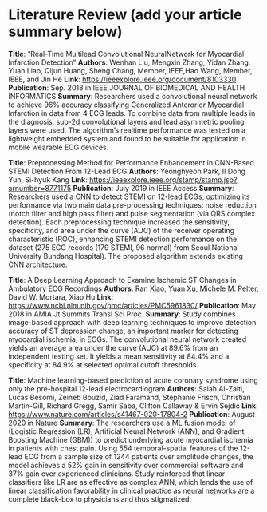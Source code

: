 # Literature Review (add your article summary below)

**Title**: “Real-Time Multilead Convolutional NeuralNetwork for Myocardial Infarction Detection”
**Authors**: Wenhan Liu, Mengxin Zhang, Yidan Zhang, Yuan Liao, Qijun Huang, Sheng Chang, Member, IEEE,Hao Wang, Member, IEEE, and Jin He
**Link**: https://ieeexplore.ieee.org/document/8103330 
**Publication**: Sep. 2018 in IEEE JOURNAL OF BIOMEDICAL AND HEALTH INFORMATICS
**Summary**: Researchers used a convolutional neural network to achieve 96% accuracy classifying Generalized Anterorior Myocardial Infarction in data from 4 ECG leads.  To combine data from multiple leads in the diagnosis, sub-2d convolutional layers and lead asymmetric pooling layers were used. The algorithm’s realtime performance was tested on a lightweight embedded system and found to be suitable for application in mobile wearable ECG devices.

**Title**: Preprocessing Method for Performance Enhancement in CNN-Based STEMI Detection From 12-Lead ECG
**Authors**: Yeonghyeon Park, Il Dong Yun, Si-hyuk Kang
**Link**: https://ieeexplore.ieee.org/stamp/stamp.jsp?arnumber=8771175
**Publication**: July 2019 in IEEE Access
**Summary**: Researchers used a CNN to detect STEMI on 12-lead ECGs, optimizing its performance via two main data pre-processing techniques: noise reduction (notch filter and high pass filter) and pulse segmentation (via QRS complex detection). Each preprocessing technique increased the sensitivity, specificity, and area under the curve (AUC) of the receiver operating characteristic (ROC), enhancing STEMI detection performance on the dataset (275 ECG records (179 STEMI, 96 normal) from Seoul National University Bundang Hospital). The proposed algorithm extends existing CNN architecture. 

**Title**: A Deep Learning Approach to Examine Ischemic ST Changes in Ambulatory ECG Recordings
**Authors**: Ran Xiao, Yuan Xu, Michele M. Pelter, David W. Mortara, Xiao Hu
**Link**: https://www.ncbi.nlm.nih.gov/pmc/articles/PMC5961830/ 
**Publication**: May 2018 in AMIA Jt Summits Transl Sci Proc.
**Summary**: Study combines image-based approach with deep learning techniques to improve detection accuracy of ST depression change, an important marker for detecting myocardial ischemia, in ECGs. The convolutional neural network created yields an average area under the curve (AUC) at 89.6% from an independent testing set. It yields a mean sensitivity at 84.4% and a specificity at 84.9% at selected optimal cutoff thresholds.

**Title**: Machine learning-based prediction of acute coronary syndrome using only the pre-hospital 12-lead electrocardiogram
**Authors**: Salah Al-Zaiti, Lucas Besomi, Zeineb Bouzid, Ziad Faramand, Stephanie Frisch, Christian Martin-Gill, Richard Gregg, Samir Saba, Clifton Callaway & Ervin Sejdić 
**Link**: https://www.nature.com/articles/s41467-020-17804-2
**Publication**: August 2020 in Nature
**Summary**: The researchers use a ML fusion model of (Logistic Regression (LR), Artificial Neural Network (ANN), and Gradient Boosting Machine (GBM)) to predict underlying acute myocardial ischemia in patients with chest pain. Using 554 temporal-spatial features of the 12-lead ECG from a sample size of 1244 patients over amplitude changes, the model achieves a 52% gain in sensitivity over commercial software and 37% gain over experienced clinicians. Study reinforced that linear classifiers like LR are as effective as complex ANN, which lends the use of linear classification favorability in clinical practice as neural networks are a complete black-box to physicians and thus stigmatized.
